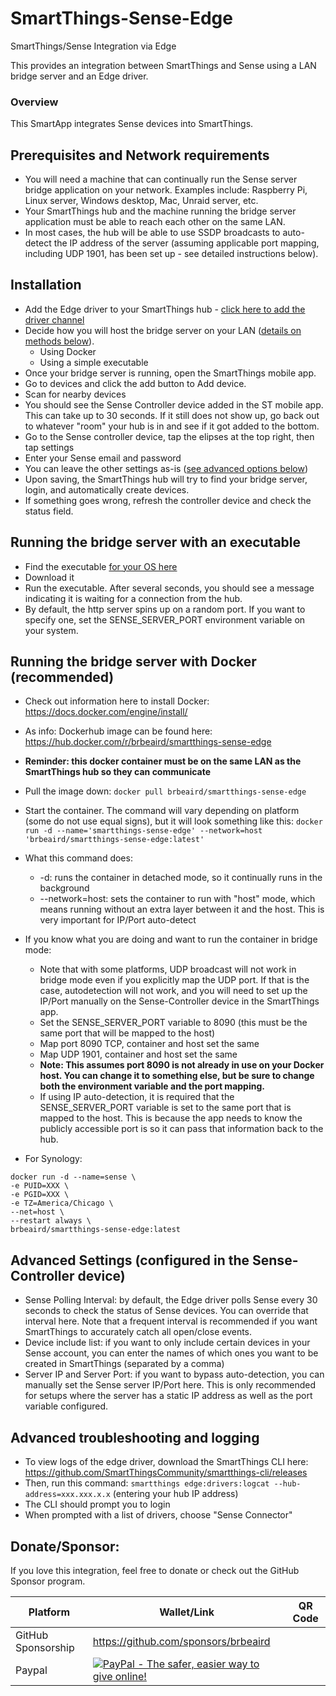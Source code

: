 # SmartThings-Sense-Edge
SmartThings/Sense Integration via Edge

This provides an integration between SmartThings and Sense using a LAN bridge server and an Edge driver.

### Overview
This SmartApp integrates Sense devices into SmartThings.

## Prerequisites and Network requirements
  - You will need a machine that can continually run the Sense server bridge application on your network. Examples include: Raspberry Pi, Linux server, Windows desktop, Mac, Unraid server, etc.
  - Your SmartThings hub and the machine running the bridge server application must be able to reach each other on the same LAN.
  - In most cases, the hub will be able to use SSDP broadcasts to auto-detect the IP address of the server (assuming applicable port mapping, including UDP 1901, has been set up - see detailed instructions below).


## Installation
  - Add the Edge driver to your SmartThings hub - [click here to add the driver channel](https://bestow-regional.api.smartthings.com/invite/BxlrLZK3GxMP)
  - Decide how you will host the bridge server on your LAN ([details on methods below](#running-the-bridge-server-with-docker-recommended)).
    - Using Docker
    - Using a simple executable
  - Once your bridge server is running, open the SmartThings mobile app.
  - Go to devices and click the add button to Add device.
  - Scan for nearby devices
  - You should see the Sense Controller device added in the ST mobile app. This can take up to 30 seconds. If it still does not show up, go back out to whatever "room" your hub is in and see if it got added to the bottom.
  - Go to the Sense controller device, tap the elipses at the top right, then tap settings
  - Enter your Sense email and password
  - You can leave the other settings as-is ([see advanced options below](#advanced-settings-configured-in-the-sense-controller-device))
  - Upon saving, the SmartThings hub will try to find your bridge server, login, and automatically create devices.
  - If something goes wrong, refresh the controller device and check the status field.


## Running the bridge server with an executable
 - Find the executable [for your OS here](https://github.com/brbeaird/SmartThings-Sense-Edge/tree/main/src/server/bin)
 - Download it
 - Run the executable. After several seconds, you should see a message indicating it is waiting for a connection from the hub.
 - By default, the http server spins up on a random port. If you want to specify one, set the SENSE_SERVER_PORT environment variable on your system.


 ## Running the bridge server with Docker (recommended)
  - Check out information here to install Docker: https://docs.docker.com/engine/install/
  - As info: Dockerhub image can be found here: https://hub.docker.com/r/brbeaird/smartthings-sense-edge
  - **Reminder: this docker container must be on the same LAN as the SmartThings hub so they can communicate**
  - Pull the image down: `docker pull brbeaird/smartthings-sense-edge`
  - Start the container. The command will vary depending on platform (some do not use equal signs), but it will look something like this: `docker run -d --name='smartthings-sense-edge' --network=host 'brbeaird/smartthings-sense-edge:latest'`
  - What this command does:
    - -d: runs the container in detached mode, so it continually runs in the background
    - --network=host: sets the container to run with "host" mode, which means running without an extra layer between it and the host. This is very important for IP/Port auto-detect

  - If you know what you are doing and want to run the container in bridge mode:
    - Note that with some platforms, UDP broadcast will not work in bridge mode even if you explicitly map the UDP port. If that is the case, autodetection will not work, and you will need to set up the IP/Port manually on the Sense-Controller device in the SmartThings app.
    - Set the SENSE_SERVER_PORT variable to 8090 (this must be the same port that will be mapped to the host)
    - Map port 8090 TCP, container and host set the same
    - Map UDP 1901, container and host set the same
    - **Note: This assumes port 8090 is not already in use on your Docker host. You can change it to something else, but be sure to change both the environment variable and the port mapping.**
    - If using IP auto-detection, it is required that the SENSE_SERVER_PORT variable is set to the same port that is mapped to the host. This is because the app needs to know the publicly accessible port is so it can pass that information back to the hub.
 - For Synology:
  ```
docker run -d --name=sense \
-e PUID=XXX \
-e PGID=XXX \
-e TZ=America/Chicago \
--net=host \
--restart always \
brbeaird/smartthings-sense-edge:latest
```

## Advanced Settings (configured in the Sense-Controller device)
 - Sense Polling Interval: by default, the Edge driver polls Sense every 30 seconds to check the status of Sense devices. You can override that interval here. Note that a frequent interval is recommended if you want SmartThings to accurately catch all open/close events.
 - Device include list: if you want to only include certain devices in your Sense account, you can enter the names of which ones you want to be created in SmartThings (separated by a comma)
 - Server IP and Server Port: if you want to bypass auto-detection, you can manually set the Sense server IP/Port here. This is only recommended for setups where the server has a static IP address as well as the port variable configured.

## Advanced troubleshooting and logging
- To view logs of the edge driver, download the SmartThings CLI here: https://github.com/SmartThingsCommunity/smartthings-cli/releases
- Then, run this command: `smartthings edge:drivers:logcat --hub-address=xxx.xxx.x.x` (entering your hub IP address)
- The CLI should prompt you to login
- When prompted with a list of drivers, choose "Sense Connector"



## Donate/Sponsor:

If you love this integration, feel free to donate or check out the GitHub Sponsor program.

| Platform        | Wallet/Link | QR Code  |
|------------- |-------------|------|
| GitHub Sponsorship      | https://github.com/sponsors/brbeaird |  |
| Paypal      | [![PayPal - The safer, easier way to give online!](https://www.paypalobjects.com/en_US/i/btn/btn_donate_LG.gif "Donate")](https://www.paypal.com/donate/?hosted_button_id=5P7D7QC2X45H8) |

